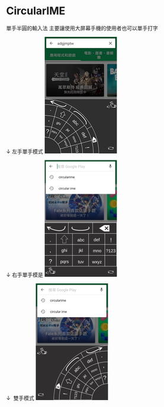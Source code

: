 # CircularIME
單手半圓的輸入法  主要讓使用大屏幕手機的使用者也可以單手打字

↓ 左手單手模式
![Example1](pic1.png)

↓ 右手單手模是
![Example1](pic2.jpg)

↓  雙手模式
![Example1](pic3.jpg)

